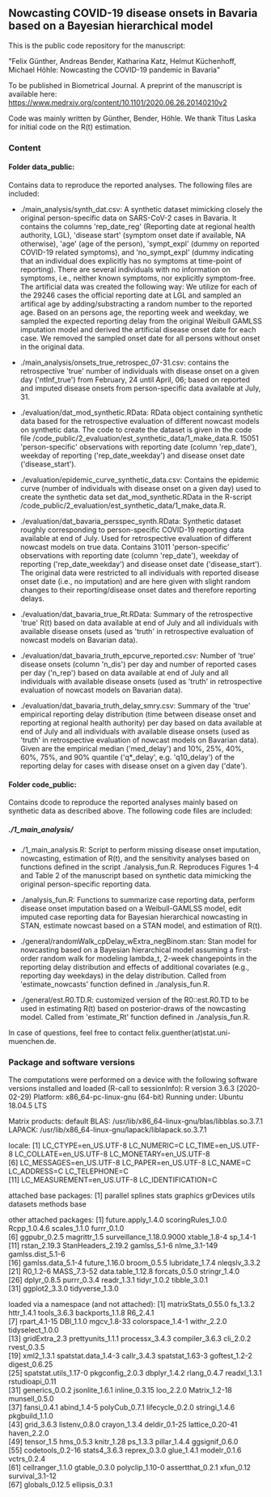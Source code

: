 ## Nowcasting COVID-19 disease onsets in Bavaria based on a Bayesian hierarchical model

This is the public code repository for the manuscript:

"Felix Günther, Andreas Bender, Katharina Katz, Helmut Küchenhoff, Michael Höhle: Nowcasting the COVID-19 pandemic in Bavaria"

To be published in Biometrical Journal.
A preprint of the manuscript is available here:
https://www.medrxiv.org/content/10.1101/2020.06.26.20140210v2

Code was mainly written by Günther, Bender, Höhle. We thank Titus Laska for initial code on the R(t) estimation.

### Content

#### Folder data_public:
Contains data to reproduce the reported analyses. The following files are included:

  - ./main_analysis/synth_dat.csv: A synthetic dataset mimicking closely the original person-specific data on SARS-CoV-2 cases in Bavaria. It contains the columns 'rep_date_reg' (Reporting date at regional health authority, LGL), 'disease start' (symptom onset date if available, NA otherwise), 'age' (age of the person), 'sympt_expl' (dummy on reported COVID-19 related symptoms), and 'no_sympt_expl' (dummy indicating that an individual does explicitly has no symptoms at time-point of reporting). There are several individuals with no information on symptoms, i.e., neither known symptoms, nor explicitly symptom-free. The artificial data was created the following way:
We utilize for each of the 29246 cases the official reporting date at LGL and sampled an artifical age by adding/substracting a random number to the reported age. Based on an persons age, the reporting week and weekday, we sampled the expected reporting delay from the original Weibull GAMLSS imputation model and derived the artificial disease onset date for each case. We removed the sampled onset date for all persons without onset in the original data.

  - ./main_analysis/onsets_true_retrospec_07-31.csv: contains the retrospective 'true' number of individuals with disease onset on a given day ('ntInf_true') from February, 24 until April, 06; based on reported and imputed disease onsets from person-specific data available at July, 31.
  
  - ./evaluation/dat_mod_synthetic.RData: RData object containing synthetic data based for the retrospective evaluation of different nowcast models on synthetic data. The code to create the dataset is given in the code file /code_public/2_evaluation/est_synthetic_data/1_make_data.R. 15051 'person-specific' observations with reporting date (column 'rep_date'), weekday of reporting ('rep_date_weekday') and disease onset date ('disease_start').
  
  - ./evaluation/epidemic_curve_synthetic_data.csv: Contains the epidemic curve (number of individuals with disease onset on a given day) used to create the synthetic data set dat_mod_synthetic.RData in the R-script /code_public/2_evaluation/est_synthetic_data/1_make_data.R.
  
  - ./evaluation/dat_bavaria_persspec_synth.RData: Synthetic dataset roughly corresponding to person-specific COVID-19 reporting data available at end of July. Used for retrospective evaluation of different nowcast models on true data. Contains 31011 'person-specific' observations with reporting date (column 'rep_date'), weekday of reporting ('rep_date_weekday') and disease onset date ('disease_start'). The original data were restricted to all individuals with reported disease onset date (i.e., no imputation) and are here given with slight random changes to their reporting/disease onset dates and therefore reporting delays.
  
  - ./evaluation/dat_bavaria_true_Rt.RData: Summary of the retrospective 'true' R(t) based on data available at end of July and all individuals with available disease onsets (used as 'truth' in retrospective evaluation of nowcast models on Bavarian data).
  
  - ./evaluation/dat_bavaria_truth_epcurve_reported.csv: Number of 'true' disease onsets (column 'n_dis') per day and number of reported cases per day ('n_rep') based on data available at end of July and all individuals with available disease onsets (used as 'truth' in retrospective evaluation of nowcast models on Bavarian data).
  
  - ./evaluation/dat_bavaria_truth_delay_smry.csv: Summary of the 'true' empirical reporting delay distribution (time between disease onset and reporting at regional health authority) per day based on data available at end of July and all individuals with available disease onsets (used as 'truth' in retrospective evaluation of nowcast models on Bavarian data). Given are the empirical median ('med_delay') and 10%, 25%, 40%, 60%, 75%, and 90% quantile ('q*_delay', e.g. 'q10_delay') of the reporting delay for cases with disease onset on a given day ('date').
  
#### Folder code_public:
Contains dcode to reproduce the reported analyses mainly based on synthetic data as described above. The following code files are included:

##### ./1_main_analysis/

  - ./1_main_analysis.R: Script to perform missing disease onset imputation, nowcasting, estimation of R(t), and the sensitivity analyses based on functions defined in the script ./analysis_fun.R. Reproduces Figures 1-4 and Table 2 of the manuscript based on synthetic data mimicking the original person-specific reporting data.
  
  - ./analysis_fun.R: Functions to summarize case reporting data, perform disease onset imputation based on a Weibull-GAMLSS model, edit imputed case reporting data for Bayesian hierarchical nowcasting in STAN, estimate nowcast based on a STAN model, and estimation of R(t).
  
  - ./general/randomWalk_cpDelay_wExtra_negBinom.stan: Stan model for nowcasting based on a Bayesian hierarchical model assuming a first-order random walk for modeling lambda_t, 2-week changepoints in the reporting delay distribution and effects of additional covariates (e.g., reporting day weekdays) in the delay distribution. Called from 'estimate_nowcasts' function defined in ./analysis_fun.R.
  
  - ./general/est.R0.TD.R: customized version of the R0::est.R0.TD to be used in estimating R(t) based on posterior-draws of the nowcasting model. Called from 'estimate_Rt' function defined in ./analysis_fun.R.

  
  

In case of questions, feel free to contact felix.guenther(at)stat.uni-muenchen.de. 

### Package and software versions

The computations were performed on a device with the following software versions installed and loaded (R-call to sessionInfo):
R version 3.6.3 (2020-02-29)
Platform: x86_64-pc-linux-gnu (64-bit)
Running under: Ubuntu 18.04.5 LTS

Matrix products: default
BLAS:   /usr/lib/x86_64-linux-gnu/blas/libblas.so.3.7.1
LAPACK: /usr/lib/x86_64-linux-gnu/lapack/liblapack.so.3.7.1

locale:
 [1] LC_CTYPE=en_US.UTF-8       LC_NUMERIC=C               LC_TIME=en_US.UTF-8        LC_COLLATE=en_US.UTF-8     LC_MONETARY=en_US.UTF-8   
 [6] LC_MESSAGES=en_US.UTF-8    LC_PAPER=en_US.UTF-8       LC_NAME=C                  LC_ADDRESS=C               LC_TELEPHONE=C            
[11] LC_MEASUREMENT=en_US.UTF-8 LC_IDENTIFICATION=C       

attached base packages:
[1] parallel  splines   stats     graphics  grDevices utils     datasets  methods   base     

other attached packages:
 [1] future.apply_1.4.0       scoringRules_1.0.0       Rcpp_1.0.4.6             scales_1.1.0             furrr_0.1.0             
 [6] ggpubr_0.2.5             magrittr_1.5             surveillance_1.18.0.9000 xtable_1.8-4             sp_1.4-1                
[11] rstan_2.19.3             StanHeaders_2.19.2       gamlss_5.1-6             nlme_3.1-149             gamlss.dist_5.1-6       
[16] gamlss.data_5.1-4        future_1.16.0            broom_0.5.5              lubridate_1.7.4          nleqslv_3.3.2           
[21] R0_1.2-6                 MASS_7.3-52              data.table_1.12.8        forcats_0.5.0            stringr_1.4.0           
[26] dplyr_0.8.5              purrr_0.3.4              readr_1.3.1              tidyr_1.0.2              tibble_3.0.1            
[31] ggplot2_3.3.0            tidyverse_1.3.0         

loaded via a namespace (and not attached):
 [1] matrixStats_0.55.0    fs_1.3.2              httr_1.4.1            tools_3.6.3           backports_1.1.8       R6_2.4.1             
 [7] rpart_4.1-15          DBI_1.1.0             mgcv_1.8-33           colorspace_1.4-1      withr_2.2.0           tidyselect_1.0.0     
[13] gridExtra_2.3         prettyunits_1.1.1     processx_3.4.3        compiler_3.6.3        cli_2.0.2             rvest_0.3.5          
[19] xml2_1.3.1            spatstat.data_1.4-3   callr_3.4.3           spatstat_1.63-3       goftest_1.2-2         digest_0.6.25        
[25] spatstat.utils_1.17-0 pkgconfig_2.0.3       dbplyr_1.4.2          rlang_0.4.7           readxl_1.3.1          rstudioapi_0.11      
[31] generics_0.0.2        jsonlite_1.6.1        inline_0.3.15         loo_2.2.0             Matrix_1.2-18         munsell_0.5.0        
[37] fansi_0.4.1           abind_1.4-5           polyCub_0.7.1         lifecycle_0.2.0       stringi_1.4.6         pkgbuild_1.1.0       
[43] grid_3.6.3            listenv_0.8.0         crayon_1.3.4          deldir_0.1-25         lattice_0.20-41       haven_2.2.0          
[49] tensor_1.5            hms_0.5.3             knitr_1.28            ps_1.3.3              pillar_1.4.4          ggsignif_0.6.0       
[55] codetools_0.2-16      stats4_3.6.3          reprex_0.3.0          glue_1.4.1            modelr_0.1.6          vctrs_0.2.4          
[61] cellranger_1.1.0      gtable_0.3.0          polyclip_1.10-0       assertthat_0.2.1      xfun_0.12             survival_3.1-12      
[67] globals_0.12.5        ellipsis_0.3.1    